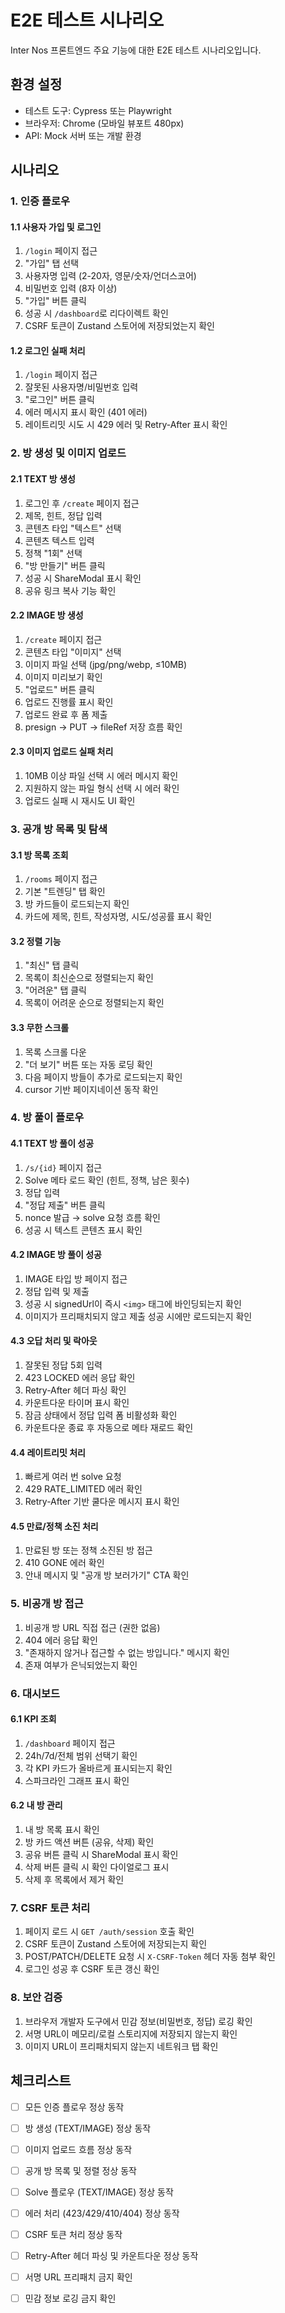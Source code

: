 # E2E 테스트 시나리오

Inter Nos 프론트엔드 주요 기능에 대한 E2E 테스트 시나리오입니다.

## 환경 설정

- 테스트 도구: Cypress 또는 Playwright
- 브라우저: Chrome (모바일 뷰포트 480px)
- API: Mock 서버 또는 개발 환경

## 시나리오

### 1. 인증 플로우

#### 1.1 사용자 가입 및 로그인

1. `/login` 페이지 접근
2. "가입" 탭 선택
3. 사용자명 입력 (2-20자, 영문/숫자/언더스코어)
4. 비밀번호 입력 (8자 이상)
5. "가입" 버튼 클릭
6. 성공 시 `/dashboard`로 리다이렉트 확인
7. CSRF 토큰이 Zustand 스토어에 저장되었는지 확인

#### 1.2 로그인 실패 처리

1. `/login` 페이지 접근
2. 잘못된 사용자명/비밀번호 입력
3. "로그인" 버튼 클릭
4. 에러 메시지 표시 확인 (401 에러)
5. 레이트리밋 시도 시 429 에러 및 Retry-After 표시 확인

### 2. 방 생성 및 이미지 업로드

#### 2.1 TEXT 방 생성

1. 로그인 후 `/create` 페이지 접근
2. 제목, 힌트, 정답 입력
3. 콘텐츠 타입 "텍스트" 선택
4. 콘텐츠 텍스트 입력
5. 정책 "1회" 선택
6. "방 만들기" 버튼 클릭
7. 성공 시 ShareModal 표시 확인
8. 공유 링크 복사 기능 확인

#### 2.2 IMAGE 방 생성

1. `/create` 페이지 접근
2. 콘텐츠 타입 "이미지" 선택
3. 이미지 파일 선택 (jpg/png/webp, ≤10MB)
4. 이미지 미리보기 확인
5. "업로드" 버튼 클릭
6. 업로드 진행률 표시 확인
7. 업로드 완료 후 폼 제출
8. presign → PUT → fileRef 저장 흐름 확인

#### 2.3 이미지 업로드 실패 처리

1. 10MB 이상 파일 선택 시 에러 메시지 확인
2. 지원하지 않는 파일 형식 선택 시 에러 확인
3. 업로드 실패 시 재시도 UI 확인

### 3. 공개 방 목록 및 탐색

#### 3.1 방 목록 조회

1. `/rooms` 페이지 접근
2. 기본 "트렌딩" 탭 확인
3. 방 카드들이 로드되는지 확인
4. 카드에 제목, 힌트, 작성자명, 시도/성공률 표시 확인

#### 3.2 정렬 기능

1. "최신" 탭 클릭
2. 목록이 최신순으로 정렬되는지 확인
3. "어려운" 탭 클릭
4. 목록이 어려운 순으로 정렬되는지 확인

#### 3.3 무한 스크롤

1. 목록 스크롤 다운
2. "더 보기" 버튼 또는 자동 로딩 확인
3. 다음 페이지 방들이 추가로 로드되는지 확인
4. cursor 기반 페이지네이션 동작 확인

### 4. 방 풀이 플로우

#### 4.1 TEXT 방 풀이 성공

1. `/s/{id}` 페이지 접근
2. Solve 메타 로드 확인 (힌트, 정책, 남은 횟수)
3. 정답 입력
4. "정답 제출" 버튼 클릭
5. nonce 발급 → solve 요청 흐름 확인
6. 성공 시 텍스트 콘텐츠 표시 확인

#### 4.2 IMAGE 방 풀이 성공

1. IMAGE 타입 방 페이지 접근
2. 정답 입력 및 제출
3. 성공 시 signedUrl이 즉시 `<img>` 태그에 바인딩되는지 확인
4. 이미지가 프리패치되지 않고 제출 성공 시에만 로드되는지 확인

#### 4.3 오답 처리 및 락아웃

1. 잘못된 정답 5회 입력
2. 423 LOCKED 에러 응답 확인
3. Retry-After 헤더 파싱 확인
4. 카운트다운 타이머 표시 확인
5. 잠금 상태에서 정답 입력 폼 비활성화 확인
6. 카운트다운 종료 후 자동으로 메타 재로드 확인

#### 4.4 레이트리밋 처리

1. 빠르게 여러 번 solve 요청
2. 429 RATE_LIMITED 에러 확인
3. Retry-After 기반 쿨다운 메시지 표시 확인

#### 4.5 만료/정책 소진 처리

1. 만료된 방 또는 정책 소진된 방 접근
2. 410 GONE 에러 확인
3. 안내 메시지 및 "공개 방 보러가기" CTA 확인

### 5. 비공개 방 접근

1. 비공개 방 URL 직접 접근 (권한 없음)
2. 404 에러 응답 확인
3. "존재하지 않거나 접근할 수 없는 방입니다." 메시지 확인
4. 존재 여부가 은닉되었는지 확인

### 6. 대시보드

#### 6.1 KPI 조회

1. `/dashboard` 페이지 접근
2. 24h/7d/전체 범위 선택기 확인
3. 각 KPI 카드가 올바르게 표시되는지 확인
4. 스파크라인 그래프 표시 확인

#### 6.2 내 방 관리

1. 내 방 목록 표시 확인
2. 방 카드 액션 버튼 (공유, 삭제) 확인
3. 공유 버튼 클릭 시 ShareModal 표시 확인
4. 삭제 버튼 클릭 시 확인 다이얼로그 표시
5. 삭제 후 목록에서 제거 확인

### 7. CSRF 토큰 처리

1. 페이지 로드 시 `GET /auth/session` 호출 확인
2. CSRF 토큰이 Zustand 스토어에 저장되는지 확인
3. POST/PATCH/DELETE 요청 시 `X-CSRF-Token` 헤더 자동 첨부 확인
4. 로그인 성공 후 CSRF 토큰 갱신 확인

### 8. 보안 검증

1. 브라우저 개발자 도구에서 민감 정보(비밀번호, 정답) 로깅 확인
2. 서명 URL이 메모리/로컬 스토리지에 저장되지 않는지 확인
3. 이미지 URL이 프리패치되지 않는지 네트워크 탭 확인

## 체크리스트

- [ ] 모든 인증 플로우 정상 동작
- [ ] 방 생성 (TEXT/IMAGE) 정상 동작
- [ ] 이미지 업로드 흐름 정상 동작
- [ ] 공개 방 목록 및 정렬 정상 동작
- [ ] Solve 플로우 (TEXT/IMAGE) 정상 동작
- [ ] 에러 처리 (423/429/410/404) 정상 동작
- [ ] CSRF 토큰 처리 정상 동작
- [ ] Retry-After 헤더 파싱 및 카운트다운 정상 동작
- [ ] 서명 URL 프리패치 금지 확인
- [ ] 민감 정보 로깅 금지 확인

